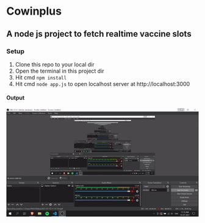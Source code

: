 # Cowinplus

## A node js project to fetch realtime vaccine slots

### Setup

1. Clone this repo to your local dir
2. Open the terminal in this project dir
3. Hit cmd `npm install`
4. Hit cmd `node app.js` to open localhost server at http://localhost:3000

#### Output
![output](public/images/output.gif)